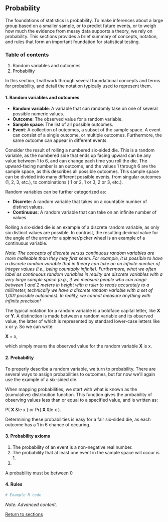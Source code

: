 ## Probability

The foundations of statistics is probability. To make inferences about a large group based on a smaller sample, or to predict future events, or to weigh how much the evidence from messy data supports a theory, we rely on probability. This sections provides a brief summary of concepts, notation, and rules that form an important foundation for statistical testing.

### Table of contents

1. Random variables and outcomes
2. Probability

In this section, I will work through several foundational concepts and terms for probability, and detail the notation typically used to represent them.

#### 1. Random variables and outcomes

* **Random variable**: A variable that can randomly take on one of several possible numeric values.
* **Outcome**: The observed value for a random variable.
* **Sample space**: The list of all possible outcomes.
* **Event**: A collection of outcomes, a subset of the sample space. A event can consist of a single outcome, or multiple outcomes. Furthermore, the same outcome can appear in different events.

Consider the result of rolling a numbered six-sided die. This is a random variable, as the numbered side that ends up facing upward can be any value between 1 to 6, and can change each time you roll the die. The upward-facing number is an outcome, and the values 1 through 6 are the sample space, as this describes all possible outcomes. This sample space can be divided into many different possible events, from singular outcomes (1, 2, 3, etc.), to combinations ( 1 or 2, 1 or 3, 2 or 3, etc.).

Random variables can be further categorized as:

* **Discrete**: A random variable that takes on a countable number of distinct values.
* **Continuous**: A random variable that can take on an infinite number of values.

Rolling a six-sided die is an example of a discrete random variable, as only six distinct values are possible. In contrast, the resulting decimal value for the angle of the arrow for a spinner/picker wheel is an example of a continuous variable.

*Note: The concepts of discrete versus continuous random variables are more malleable than they may first seem. For example, it is possible to have a discrete random variable that in theory can take on an infinite number of integer values (i.e., being countably infinite). Furthermore, what we often label as continuous random variables in reality are discrete variables with a very large sample space (e.g., if we measure people who can range between 1 and 2 meters in height with a ruler to reads accurately to a millimeter, technically we have a discrete random variable with a set of 1,001 possible outcomes). In reality, we cannot measure anything with infinite precision!*

The typical notation for a random variable is a boldface capital letter, like **X** or **Y**. A distinction is made between a random variable and its observed value, the latter of which is represented by standard lower-case letters like x or y. So we can write:

**X** = x,

which simply means the observed value for the random variable **X** is x.

#### 2. Probability

To properly describe a random variable, we turn to probability. There are several ways to assign probabilities to outcomes, but for now we'll again use the example of a six-sided die.

When mapping probabilities, we start with what is known as the (cumulative) distribution function. This function gives the probability of observing values less than or equal to a specified value, and is written as:

P( **X** &le x ) or Pr( **X** &le x ).

Determining these probabilities is easy for a fair six-sided die, as each outcome has a 1 in 6 chance of occuring.

#### 3. Probability axioms

1. The probability of an event is a non-negative real number.
2. The probability that at least one event in the sample space will occur is 1.
3. 

A probability must be
between 0

#### 4. Rules



```R
# Example R code
```


*Note: Advanced content.*

[Return to sections](C00_P002_Chapters.md)


